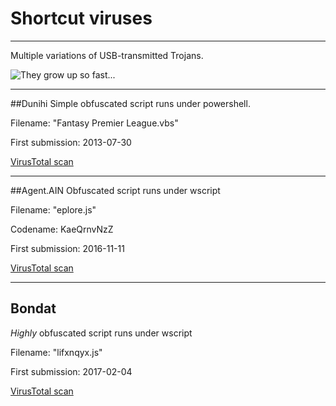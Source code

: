 # Shortcut viruses
---

Multiple variations of USB-transmitted Trojans.

![They grow up so fast...](http://c1.staticflickr.com/6/5489/14513053050_75729524e1_d.jpg)

---

##Dunihi
Simple obfuscated script runs under powershell.

Filename: "Fantasy Premier League.vbs"

First submission: 2013-07-30

[VirusTotal scan](https://www.virustotal.com/en/file/2a5f2de11a35132a654da679e517f7a777c49a8bd28d6c3608659f6bc4950611/analysis/)

---

##Agent.AIN
Obfuscated script runs under wscript

Filename: "eplore.js"

Codename: KaeQrnvNzZ

First submission: 2016-11-11

[VirusTotal scan](https://www.virustotal.com/en/file/2492e7bffc36c851bab8b9e45b21d02ba5b524c03f3c55cc870c40ce02f2589d/analysis/)

---

## Bondat
*Highly* obfuscated script runs under wscript

Filename: "lifxnqyx.js"

First submission: 2017-02-04

[VirusTotal scan](https://www.virustotal.com/en/file/ab695805dd9ba5492f48f8e1ed202bab84bee0c438a892dab3e35d3c123ddfd3/analysis/)